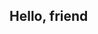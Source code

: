 ## Hello, friend


<!--      
**guillermoar26/guillermoar26** is a ✨ _special_ ✨ repository because its `README.md` (this file) appears on your GitHub profile.

